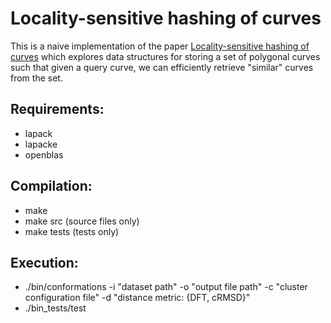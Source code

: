# Locality-sensitive hashing of curves

This is a naive implementation of the paper [Locality-sensitive hashing of curves](https://arxiv.org/pdf/1703.04040.pdf) which explores data structures for storing a set of polygonal curves such that given a query curve, we can efficiently retrieve "similar" curves from the set. 

## Requirements:
* lapack
* lapacke
* openblas

## Compilation:
* make
* make src (source files only)
* make tests (tests only)

## Execution:
* ./bin/conformations -i "dataset path" -o "output file path" -c "cluster configuration file" -d "distance metric: {DFT, cRMSD}"
* ./bin_tests/test
